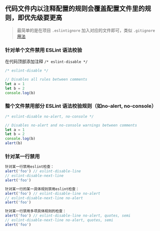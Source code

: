 ## 代码文件内以注释配置的规则会覆盖配置文件里的规则，即优先级要更高

> 最简单的是在项目 `.eslintignore` 加入对应的文件即可，类似 `.gitignore` [用法](https://cn.eslint.org/docs/user-guide/configuring#comments-in-configuration-files)

### 针对单个文件禁用 ESLint 语法校验
在代码顶部添加注释 `/* eslint-disable */`
```js
/* eslint-disable */

// Disables all rules between comments
let a = 1
let b = 2
console.log(b)
```

### 整个文件禁用部分 ESLint 语法校验规则（如no-alert, no-console）
```js
/* eslint-disable no-alert, no-console */

// Disables no-alert and no-console warnings between comments
let a = 1
let b = 2
console.log(b)
alert(b)
```

### 针对某一行禁用
```js
针对某一行禁用eslint检查：
alert('foo') // eslint-disable-line
// eslint-disable-next-line
alert('foo')

针对某一行的某一具体规则禁用eslint检查：
alert('foo') // eslint-disable-line no-alert
// eslint-disable-next-line no-alert
alert('foo')

针对某一行禁用多项具体规则的检查：
alert('foo') // eslint-disable-line no-alert, quotes, semi
// eslint-disable-next-line no-alert, quotes, semi
alert('foo')
```